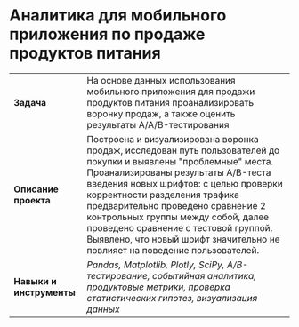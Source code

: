 # Аналитика для мобильного приложения по продаже продуктов питания

<table>
  <tr><td><b>Задача</b></td>
    <td>На основе данных использования мобильного приложения для продажи продуктов питания проанализировать воронку продаж, а также оценить результаты A/A/B-тестирования </td></tr>
  <tr><td><b>Описание проекта</b></td>
    <td> Построена и визуализирована воронка продаж, исследован путь пользователей до покупки и выявлены "проблемные" места. Проанализированы результаты A/B-теста введения новых шрифтов: с целью проверки корректности разделения трафика предварительно проведено сравнение 2 контрольных группы между собой, далее проведено сравнение с тестовой группой. Выявлено, что новый шрифт значительно не повлияет на поведение пользователей. </td></tr>
  <tr><td><b>Навыки и инструменты</b></td>
    <td><i>Pandas, Matplotlib, Plotly, SciPy, A/B-тестирование, событийная аналитика, продуктовые метрики, проверка статистических гипотез, визуализация данных</i></td></tr>
</table>
